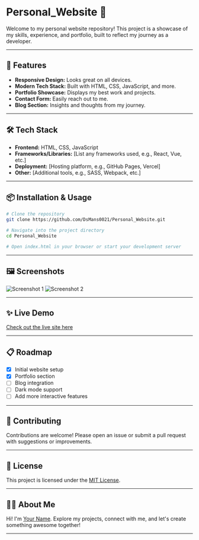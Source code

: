 # Personal_Website 🚀

Welcome to my personal website repository! This project is a showcase of my skills, experience, and portfolio, built to reflect my journey as a developer.

---

## 🌟 Features

- **Responsive Design:** Looks great on all devices.
- **Modern Tech Stack:** Built with HTML, CSS, JavaScript, and more.
- **Portfolio Showcase:** Displays my best work and projects.
- **Contact Form:** Easily reach out to me.
- **Blog Section:** Insights and thoughts from my journey.

---

## 🛠️ Tech Stack

- **Frontend:** HTML, CSS, JavaScript
- **Frameworks/Libraries:** [List any frameworks used, e.g., React, Vue, etc.]
- **Deployment:** [Hosting platform, e.g., GitHub Pages, Vercel]
- **Other:** [Additional tools, e.g., SASS, Webpack, etc.]

---

## 📦 Installation & Usage

```bash
# Clone the repository
git clone https://github.com/DsMans0021/Personal_Website.git

# Navigate into the project directory
cd Personal_Website

# Open index.html in your browser or start your development server
```

---

## 🖼️ Screenshots

![Screenshot 1](path/to/screenshot1.png)
![Screenshot 2](path/to/screenshot2.png)

---

## ✨ Live Demo

[Check out the live site here](https://DsMans0021.github.io/Personal_Website) <!-- Update as needed -->

---

## 📋 Roadmap

- [x] Initial website setup
- [x] Portfolio section
- [ ] Blog integration
- [ ] Dark mode support
- [ ] Add more interactive features

---

## 🤝 Contributing

Contributions are welcome! Please open an issue or submit a pull request with suggestions or improvements.

---

## 📄 License

This project is licensed under the [MIT License](LICENSE).

---

## 🙋‍♂️ About Me

Hi! I'm [Your Name](https://github.com/DsMans0021). Explore my projects, connect with me, and let's create something awesome together!

---
